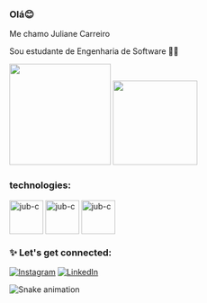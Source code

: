 ### Olá😊

Me chamo Juliane Carreiro

Sou estudante de Engenharia de Software 👩‍💻

<div>
  <img height="180" src="https://github-readme-stats.vercel.app/api?username=jubcarreiro&show_icons=true&theme=synthwave"/>
  <img height="150" src="https://github-readme-stats.vercel.app/api/top-langs/?username=jubcarreiro&show_icons=true&theme=synthwave"/>
 </div>

###  technologies:

<div>
  
<img align="center" alt="jub-c" height="60" width="60" src="https://cdn.jsdelivr.net/gh/devicons/devicon/icons/dotnetcore/dotnetcore-original.svg" /> 
<img align="center" alt="jub-c" height="60" width="60" src="https://cdn.jsdelivr.net/gh/devicons/devicon/icons/csharp/csharp-original.svg" />
<img align="center" alt="jub-c" height="60" width="60" src="https://cdn.jsdelivr.net/gh/devicons/devicon/icons/dot-net/dot-net-plain-wordmark.svg" />

  ### ✨ Let's get connected:
  
[![Instagram](https://img.shields.io/badge/Instagram-E4405F?style=for-the-badge&logo=instagram&logoColor=white)](https://www.instagram.com/_jujubando/)
[![LinkedIn](https://img.shields.io/badge/LinkedIn-0077B5?style=for-the-badge&logo=linkedin&logoColor=white)](https://www.linkedin.com/in/julianecarreiroo)
 
 ![Snake animation](https://github.com/jubcarreiro/jubcarreiro/blob/output/github-contribution-grid-snake.svg)
          
</div>
 
  

          
